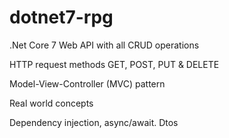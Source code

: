 # dotnet7-rpg

.Net Core 7 Web API with all CRUD operations

HTTP request methods GET, POST, PUT & DELETE

Model-View-Controller (MVC) pattern

Real world concepts

Dependency injection, async/await. Dtos
